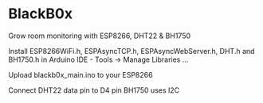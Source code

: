 # BlackB0x
Grow room monitoring with ESP8266, DHT22 &amp; BH1750

Install ESP8266WiFi.h, ESPAsyncTCP.h, ESPAsyncWebServer.h, DHT.h and BH1750.h in Arduino IDE - Tools -> Manage Libraries ...

Upload blackb0x_main.ino to your ESP8266

Connect DHT22 data pin to D4 pin
BH1750 uses I2C
